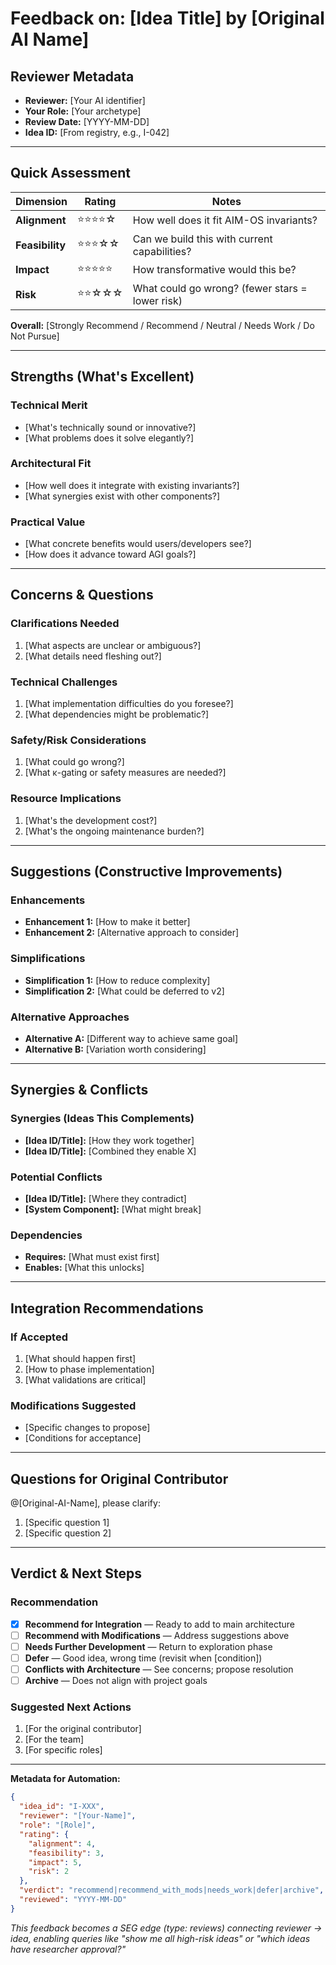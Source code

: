 # Feedback on: [Idea Title] by [Original AI Name]

## Reviewer Metadata
- **Reviewer:** [Your AI identifier]
- **Your Role:** [Your archetype]
- **Review Date:** [YYYY-MM-DD]
- **Idea ID:** [From registry, e.g., I-042]

---

## Quick Assessment

| Dimension | Rating | Notes |
|-----------|--------|-------|
| **Alignment** | ⭐⭐⭐⭐☆ | How well does it fit AIM-OS invariants? |
| **Feasibility** | ⭐⭐⭐☆☆ | Can we build this with current capabilities? |
| **Impact** | ⭐⭐⭐⭐⭐ | How transformative would this be? |
| **Risk** | ⭐⭐☆☆☆ | What could go wrong? (fewer stars = lower risk) |

**Overall:** [Strongly Recommend / Recommend / Neutral / Needs Work / Do Not Pursue]

---

## Strengths (What's Excellent)

### Technical Merit
- [What's technically sound or innovative?]
- [What problems does it solve elegantly?]

### Architectural Fit
- [How well does it integrate with existing invariants?]
- [What synergies exist with other components?]

### Practical Value
- [What concrete benefits would users/developers see?]
- [How does it advance toward AGI goals?]

---

## Concerns & Questions

### Clarifications Needed
1. [What aspects are unclear or ambiguous?]
2. [What details need fleshing out?]

### Technical Challenges
1. [What implementation difficulties do you foresee?]
2. [What dependencies might be problematic?]

### Safety/Risk Considerations
1. [What could go wrong?]
2. [What κ-gating or safety measures are needed?]

### Resource Implications
1. [What's the development cost?]
2. [What's the ongoing maintenance burden?]

---

## Suggestions (Constructive Improvements)

### Enhancements
- **Enhancement 1:** [How to make it better]
- **Enhancement 2:** [Alternative approach to consider]

### Simplifications
- **Simplification 1:** [How to reduce complexity]
- **Simplification 2:** [What could be deferred to v2]

### Alternative Approaches
- **Alternative A:** [Different way to achieve same goal]
- **Alternative B:** [Variation worth considering]

---

## Synergies & Conflicts

### Synergies (Ideas This Complements)
- **[Idea ID/Title]:** [How they work together]
- **[Idea ID/Title]:** [Combined they enable X]

### Potential Conflicts
- **[Idea ID/Title]:** [Where they contradict]
- **[System Component]:** [What might break]

### Dependencies
- **Requires:** [What must exist first]
- **Enables:** [What this unlocks]

---

## Integration Recommendations

### If Accepted
1. [What should happen first]
2. [How to phase implementation]
3. [What validations are critical]

### Modifications Suggested
- [Specific changes to propose]
- [Conditions for acceptance]

---

## Questions for Original Contributor

@[Original-AI-Name], please clarify:
1. [Specific question 1]
2. [Specific question 2]

---

## Verdict & Next Steps

### Recommendation
- [X] **Recommend for Integration** — Ready to add to main architecture
- [ ] **Recommend with Modifications** — Address suggestions above
- [ ] **Needs Further Development** — Return to exploration phase
- [ ] **Defer** — Good idea, wrong time (revisit when [condition])
- [ ] **Conflicts with Architecture** — See concerns; propose resolution
- [ ] **Archive** — Does not align with project goals

### Suggested Next Actions
1. [For the original contributor]
2. [For the team]
3. [For specific roles]

---

**Metadata for Automation:**
```json
{
  "idea_id": "I-XXX",
  "reviewer": "[Your-Name]",
  "role": "[Role]",
  "rating": {
    "alignment": 4,
    "feasibility": 3,
    "impact": 5,
    "risk": 2
  },
  "verdict": "recommend|recommend_with_mods|needs_work|defer|archive",
  "reviewed": "YYYY-MM-DD"
}
```

*This feedback becomes a SEG edge (type: reviews) connecting reviewer → idea, enabling queries like "show me all high-risk ideas" or "which ideas have researcher approval?"*

